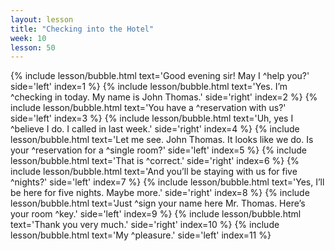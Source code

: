 ```yaml
---
layout: lesson
title: "Checking into the Hotel"
week: 10
lesson: 50
---
```


{% include lesson/bubble.html text='Good evening sir! May I ^help you?' side='left' index=1 %}
{% include lesson/bubble.html text='Yes. I&rsquo;m ^checking in today. My name is John Thomas.' side='right' index=2 %}
{% include lesson/bubble.html text='You have a ^reservation with us?' side='left' index=3 %}
{% include lesson/bubble.html text='Uh, yes I ^believe I do. I called in last week.' side='right' index=4 %}
{% include lesson/bubble.html text='Let me see. John Thomas. It looks like we do. Is your ^reservation for a ^single room?' side='left' index=5 %}
{% include lesson/bubble.html text='That is ^correct.' side='right' index=6 %}
{% include lesson/bubble.html text='And you&rsquo;ll be staying with us for five ^nights?' side='left' index=7 %}
{% include lesson/bubble.html text='Yes, I&rsquo;ll be here for five nights. Maybe more.' side='right' index=8 %}
{% include lesson/bubble.html text='Just ^sign your name here Mr. Thomas. Here&rsquo;s your room ^key.' side='left' index=9 %}
{% include lesson/bubble.html text='Thank you very much.' side='right' index=10 %}
{% include lesson/bubble.html text='My ^pleasure.' side='left' index=11 %}
